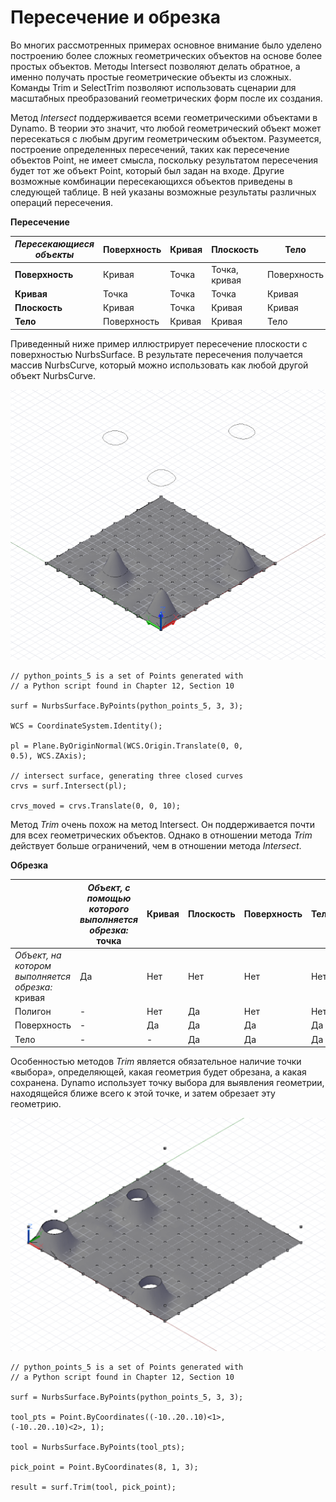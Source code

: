

# Пересечение и обрезка

Во многих рассмотренных примерах основное внимание было уделено построению более сложных геометрических объектов на основе более простых объектов. Методы Intersect позволяют делать обратное, а именно получать простые геометрические объекты из сложных. Команды Trim и SelectTrim позволяют использовать сценарии для масштабных преобразований геометрических форм после их создания.

Метод *Intersect* поддерживается всеми геометрическими объектами в Dynamo. В теории это значит, что любой геометрический объект может пересекаться с любым другим геометрическим объектом. Разумеется, построение определенных пересечений, таких как пересечение объектов Point, не имеет смысла, поскольку результатом пересечения будет тот же объект Point, который был задан на входе. Другие возможные комбинации пересекающихся объектов приведены в следующей таблице. В ней указаны возможные результаты различных операций пересечения.

**Пересечение**

|*Пересекающиеся объекты*|Поверхность|Кривая|Плоскость|Тело|
| -- | -- | -- | -- | -- |
|**Поверхность**|Кривая|Точка|Точка, кривая|Поверхность|
|**Кривая**|Точка|Точка|Точка|Кривая|
|**Плоскость**|Кривая|Точка|Кривая|Кривая|
|**Тело**|Поверхность|Кривая|Кривая|Тело|

Приведенный ниже пример иллюстрирует пересечение плоскости с поверхностью NurbsSurface. В результате пересечения получается массив NurbsCurve, который можно использовать как любой другой объект NurbsCurve.

![](images/12-8/IntersectionAndTrim_01.png)

```
// python_points_5 is a set of Points generated with
// a Python script found in Chapter 12, Section 10

surf = NurbsSurface.ByPoints(python_points_5, 3, 3);

WCS = CoordinateSystem.Identity();

pl = Plane.ByOriginNormal(WCS.Origin.Translate(0, 0,
0.5), WCS.ZAxis);

// intersect surface, generating three closed curves
crvs = surf.Intersect(pl);

crvs_moved = crvs.Translate(0, 0, 10);
```

Метод *Trim* очень похож на метод Intersect. Он поддерживается почти для всех геометрических объектов. Однако в отношении метода *Trim* действует больше ограничений, чем в отношении метода *Intersect*.

**Обрезка**

||*Объект, с помощью которого выполняется обрезка:* точка|Кривая|Плоскость|Поверхность|Тело|
| -- | -- | -- | -- | -- | -- |
|*Объект, на котором выполняется обрезка:* кривая|Да|Нет|Нет|Нет|Нет|
|Полигон|-|Нет|Да|Нет|Нет|
|Поверхность|-|Да|Да|Да|Да|
|Тело|-|-|Да|Да|Да|

Особенностью методов *Trim* является обязательное наличие точки «выбора», определяющей, какая геометрия будет обрезана, а какая сохранена. Dynamo использует точку выбора для выявления геометрии, находящейся ближе всего к этой точке, и затем обрезает эту геометрию.

![](images/12-8/IntersectionAndTrim_02.png)

```
// python_points_5 is a set of Points generated with
// a Python script found in Chapter 12, Section 10

surf = NurbsSurface.ByPoints(python_points_5, 3, 3);

tool_pts = Point.ByCoordinates((-10..20..10)<1>,
(-10..20..10)<2>, 1);

tool = NurbsSurface.ByPoints(tool_pts);

pick_point = Point.ByCoordinates(8, 1, 3);

result = surf.Trim(tool, pick_point);
```

